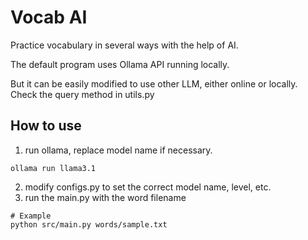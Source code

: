 # Vocab AI
Practice vocabulary in several ways with the help of AI.

The default program uses Ollama API running locally.

But it can be easily modified to use other LLM, either online or locally. Check the query method in utils.py

## How to use
1. run ollama, replace model name if necessary.
```commandline
ollama run llama3.1
```
2. modify configs.py to set the correct model name, level, etc.
3. run the main.py with the word filename
```
# Example
python src/main.py words/sample.txt
```